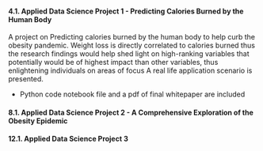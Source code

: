 #### 4.1. Applied Data Science Project 1 - Predicting Calories Burned by the Human Body
A project on Predicting calories burned by the human body to help curb the obesity pandemic. Weight loss is directly correlated to calories burned thus the research findings would help shed light on high-ranking variables that potentially would be of highest impact than other variables, thus enlightening individuals on areas of focus A real life application scenario is presented. 
* Python code notebook file and a pdf of final whitepaper are included 

#### 8.1.  Applied Data Science Project 2 - A Comprehensive Exploration of the Obesity Epidemic
#### 12.1. Applied Data Science Project 3
